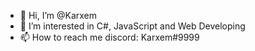- 👋 Hi, I’m @Karxem
- 👀 I’m interested in C#, JavaScript and Web Developing
- 📫 How to reach me discord: Karxem#9999

<!---
Karxem/Karxem is a ✨ special ✨ repository because its `README.md` (this file) appears on your GitHub profile.
You can click the Preview link to take a look at your changes.
--->
